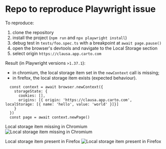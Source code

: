 # Repo to reproduce Playwright issue #

To reproduce:
1. clone the repository
2. install the project (`npm run` and `npx playwright install`)
3. debug test in `tests/foo.spec.ts` with a breakpoint at `await page.pause()`
4. open the browser's devtools and navigate to the Local Storage section
5. select origin `https://clausa.app.carto.com`

Result (in Playwright versions `>1.37.1`):
* in chromium, the local storage item set in the `newContext` call is missing;
* in firefox, the local storage item exists (expected behaviour).


```
  const context = await browser.newContext({
    storageState: {
      cookies: [],
      origins: [{ origin: 'https://clausa.app.carto.com', localStorage: [{ name: 'hello', value: 'world' }]}]
    }
  })
  const page = await context.newPage()
```

Local storage item missing in Chromium
![Local storage item missing in Chromium](https://github.com/user-attachments/assets/fad9ea25-df08-45e2-93b0-f52a26b7808a)

Local storage item present in Firefox
![Local storage item present in Firefox](https://github.com/user-attachments/assets/b1947bec-b4e5-4d66-a4cd-c8e682ff442b)
